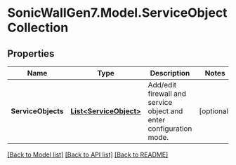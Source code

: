 # SonicWallGen7.Model.ServiceObjectCollection

## Properties

Name | Type | Description | Notes
------------ | ------------- | ------------- | -------------
**ServiceObjects** | [**List&lt;ServiceObject&gt;**](ServiceObject.md) | Add/edit firewall and service object and enter configuration mode. | [optional] 

[[Back to Model list]](../README.md#documentation-for-models) [[Back to API list]](../README.md#documentation-for-api-endpoints) [[Back to README]](../README.md)

